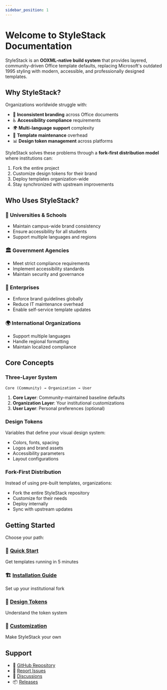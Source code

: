 ```yaml
---
sidebar_position: 1
---
```


# Welcome to StyleStack Documentation

StyleStack is an **OOXML-native build system** that provides layered, community-driven Office template defaults, replacing Microsoft's outdated 1995 styling with modern, accessible, and professionally designed templates.

## Why StyleStack?

Organizations worldwide struggle with:
- 🎨 **Inconsistent branding** across Office documents
- ♿ **Accessibility compliance** requirements
- 🌍 **Multi-language support** complexity
- 🔄 **Template maintenance** overhead
- 📊 **Design token management** across platforms

StyleStack solves these problems through a **fork-first distribution model** where institutions can:
1. Fork the entire project
2. Customize design tokens for their brand
3. Deploy templates organization-wide
4. Stay synchronized with upstream improvements

## Who Uses StyleStack?

### 🏫 Universities & Schools
- Maintain campus-wide brand consistency
- Ensure accessibility for all students
- Support multiple languages and regions

### 🏛️ Government Agencies
- Meet strict compliance requirements
- Implement accessibility standards
- Maintain security and governance

### 🏢 Enterprises
- Enforce brand guidelines globally
- Reduce IT maintenance overhead
- Enable self-service template updates

### 🌍 International Organizations
- Support multiple languages
- Handle regional formatting
- Maintain localized compliance

## Core Concepts

### Three-Layer System
```
Core (Community) → Organization → User
```

1. **Core Layer**: Community-maintained baseline defaults
2. **Organization Layer**: Your institutional customizations
3. **User Layer**: Personal preferences (optional)

### Design Tokens
Variables that define your visual design system:
- Colors, fonts, spacing
- Logos and brand assets
- Accessibility parameters
- Layout configurations

### Fork-First Distribution
Instead of using pre-built templates, organizations:
- Fork the entire StyleStack repository
- Customize for their needs
- Deploy internally
- Sync with upstream updates

## Getting Started

Choose your path:

### 🚀 [Quick Start](./getting-started/quick-start)
Get templates running in 5 minutes

### 🏗️ [Installation Guide](./getting-started/installation)
Set up your institutional fork

### 🎨 [Design Tokens](./design-tokens/overview)
Understand the token system

### 🔧 [Customization](./customization/branding)
Make StyleStack your own

## Support

- 📖 [GitHub Repository](https://github.com/BramAlkema/StyleStack)
- 🐛 [Report Issues](https://github.com/BramAlkema/StyleStack/issues)
- 💬 [Discussions](https://github.com/BramAlkema/StyleStack/discussions)
- 📦 [Releases](https://github.com/BramAlkema/StyleStack/releases)